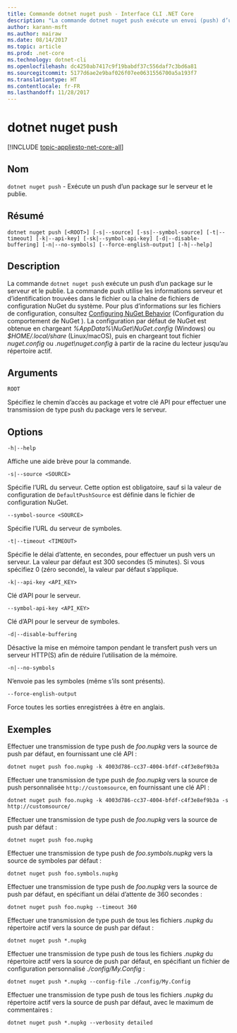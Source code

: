 ```yaml
---
title: Commande dotnet nuget push - Interface CLI .NET Core
description: "La commande dotnet nuget push exécute un envoi (push) d’un package sur le serveur et le publie."
author: karann-msft
ms.author: mairaw
ms.date: 08/14/2017
ms.topic: article
ms.prod: .net-core
ms.technology: dotnet-cli
ms.openlocfilehash: dc4250ab7417c9f19babdf37c556daf7c3bd6a81
ms.sourcegitcommit: 5177d6ae2e9baf026f07ee0631556700a5a193f7
ms.translationtype: HT
ms.contentlocale: fr-FR
ms.lasthandoff: 11/28/2017
---
```

# <a name="dotnet-nuget-push"></a>dotnet nuget push

[!INCLUDE [topic-appliesto-net-core-all](../../../includes/topic-appliesto-net-core-all.md)]

## <a name="name"></a>Nom

`dotnet nuget push` - Exécute un push d’un package sur le serveur et le publie.

## <a name="synopsis"></a>Résumé

`dotnet nuget push [<ROOT>] [-s|--source] [-ss|--symbol-source] [-t|--timeout] [-k|--api-key] [-sk|--symbol-api-key] [-d|--disable-buffering] [-n|--no-symbols] [--force-english-output] [-h|--help]`

## <a name="description"></a>Description

La commande `dotnet nuget push` exécute un push d’un package sur le serveur et le publie. La commande push utilise les informations serveur et d’identification trouvées dans le fichier ou la chaîne de fichiers de configuration NuGet du système. Pour plus d’informations sur les fichiers de configuration, consultez [Configuring NuGet Behavior](/nuget/consume-packages/configuring-nuget-behavior) (Configuration du comportement de NuGet ). La configuration par défaut de NuGet est obtenue en chargeant *%AppData%\NuGet\NuGet.config* (Windows) ou *$HOME/.local/share* (Linux/macOS), puis en chargeant tout fichier *nuget.config* ou *.nuget\nuget.config* à partir de la racine du lecteur jusqu’au répertoire actif.

## <a name="arguments"></a>Arguments

`ROOT`

Spécifiez le chemin d’accès au package et votre clé API pour effectuer une transmission de type push du package vers le serveur.

## <a name="options"></a>Options

`-h|--help`

Affiche une aide brève pour la commande.

`-s|--source <SOURCE>`

Spécifie l’URL du serveur. Cette option est obligatoire, sauf si la valeur de configuration de `DefaultPushSource` est définie dans le fichier de configuration NuGet.

`--symbol-source <SOURCE>`

Spécifie l’URL du serveur de symboles.

`-t|--timeout <TIMEOUT>`

Spécifie le délai d’attente, en secondes, pour effectuer un push vers un serveur. La valeur par défaut est 300 secondes (5 minutes). Si vous spécifiez 0 (zéro seconde), la valeur par défaut s’applique.

`-k|--api-key <API_KEY>`

Clé d’API pour le serveur.

`--symbol-api-key <API_KEY>`

Clé d’API pour le serveur de symboles.

`-d|--disable-buffering`

Désactive la mise en mémoire tampon pendant le transfert push vers un serveur HTTP(S) afin de réduire l’utilisation de la mémoire.

`-n|--no-symbols`

N’envoie pas les symboles (même s’ils sont présents).

`--force-english-output`

Force toutes les sorties enregistrées à être en anglais.

## <a name="examples"></a>Exemples

Effectuer une transmission de type push de *foo.nupkg* vers la source de push par défaut, en fournissant une clé API :

`dotnet nuget push foo.nupkg -k 4003d786-cc37-4004-bfdf-c4f3e8ef9b3a`

Effectuer une transmission de type push de *foo.nupkg* vers la source de push personnalisée `http://customsource`, en fournissant une clé API :

`dotnet nuget push foo.nupkg -k 4003d786-cc37-4004-bfdf-c4f3e8ef9b3a -s http://customsource/`

Effectuer une transmission de type push de *foo.nupkg* vers la source de push par défaut :

`dotnet nuget push foo.nupkg`

Effectuer une transmission de type push de *foo.symbols.nupkg* vers la source de symboles par défaut :

`dotnet nuget push foo.symbols.nupkg`

Effectuer une transmission de type push de *foo.nupkg* vers la source de push par défaut, en spécifiant un délai d’attente de 360 secondes :

`dotnet nuget push foo.nupkg --timeout 360`

Effectuer une transmission de type push de tous les fichiers *.nupkg* du répertoire actif vers la source de push par défaut :

`dotnet nuget push *.nupkg`

Effectuer une transmission de type push de tous les fichiers *.nupkg* du répertoire actif vers la source de push par défaut, en spécifiant un fichier de configuration personnalisé *./config/My.Config* :

`dotnet nuget push *.nupkg --config-file ./config/My.Config`

Effectuer une transmission de type push de tous les fichiers *.nupkg* du répertoire actif vers la source de push par défaut, avec le maximum de commentaires :

`dotnet nuget push *.nupkg --verbosity detailed`
